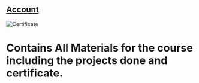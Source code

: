 ## [Account](https://www.freecodecamp.org/rohan_somadder)
![Certificate](Certificates.png)
# Contains All Materials for the course including the projects done and certificate.